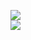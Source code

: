 [![](https://img.shields.io/badge/Made%20With-Github%20Spray-lightgrey.svg?style=for-the-badge&logo=github)](https://github.com/Annihil/github-spray#2552)  
[![](https://i.imgur.com/2DrTn0Z.gif)](https://github.com/Annihil/github-spray)